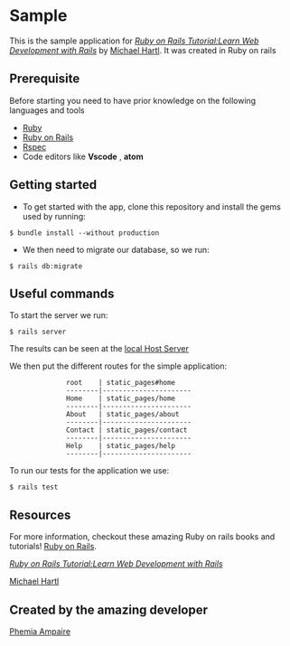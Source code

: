 # Sample

This is the sample application for
[*Ruby on Rails Tutorial:Learn Web Development with Rails*](https://www.railstutorial.org/)
by [Michael Hartl](http://www.michaelhartl.com/). It was created in Ruby on rails


## Prerequisite
Before starting you need to have prior knowledge on the following languages and tools

- [Ruby](https://www.ruby-lang.org/en/documentation/)
- [Ruby on Rails](https://guides.rubyonrails.org/)
- [Rspec](https://rspec.info/documentation/)
- Code editors like **Vscode** , **atom**


## Getting started

- To get started with the app, clone this repository and install the gems used by running:

```
$ bundle install --without production
```

- We then need to migrate our database, so we run:

```
$ rails db:migrate
```


## Useful commands

To start the server we run:

```
$ rails server
```
The results can be seen at the  [local Host Server](http://localhost:3000/)

We then put the different routes for the simple application:


                  root    | static_pages#home
                  --------|----------------------
                  Home    | static_pages/home
                  --------|----------------------
                  About   | static_pages/about
                  --------|----------------------
                  Contact | static_pages/contact
                  --------|----------------------
                  Help    | static_pages/help
                  --------|----------------------

To run our tests for the application we use:
```
$ rails test
```

## Resources


For more information, checkout these amazing Ruby on rails books and tutorials!
[Ruby on Rails](https://www.railstutorial.org/book).

[*Ruby on Rails Tutorial:Learn Web Development with Rails*](https://www.railstutorial.org/)

[Michael Hartl](http://www.michaelhartl.com/)



## Created by the amazing developer


[Phemia Ampaire](https://github.com/ampaire)